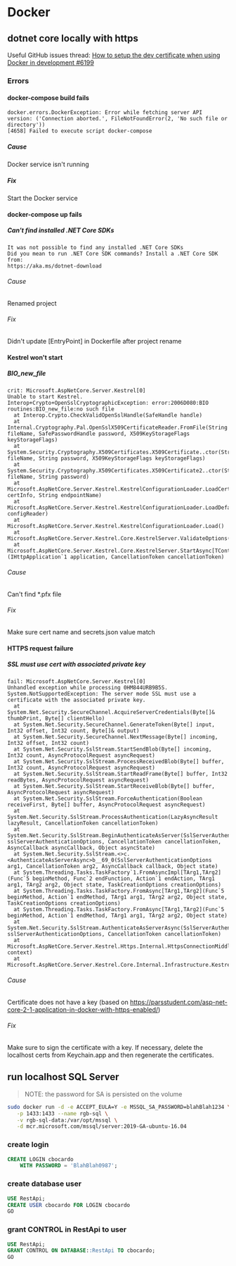 # Docker

## dotnet core locally with https

Useful GitHub issues thread: [How to setup the dev certificate when using Docker in development #6199](https://github.com/dotnet/AspNetCore.Docs/issues/6199)

### Errors

#### docker-compose build fails

```text
docker.errors.DockerException: Error while fetching server API version: ('Connection aborted.', FileNotFoundError(2, 'No such file or directory'))
[4658] Failed to execute script docker-compose
```

##### Cause

Docker service isn't running

##### Fix

Start the Docker service

#### docker-compose up fails

##### Can't find installed .NET Core SDKs

```text
It was not possible to find any installed .NET Core SDKs
Did you mean to run .NET Core SDK commands? Install a .NET Core SDK from:
https://aka.ms/dotnet-download
```

###### Cause

Renamed project

###### Fix

Didn't update [EntryPoint] in Dockerfile after project rename

#### Kestrel won't start

##### BIO_new_file

```text
crit: Microsoft.AspNetCore.Server.Kestrel[0]
Unable to start Kestrel.
Interop+Crypto+OpenSslCryptographicException: error:2006D080:BIO routines:BIO_new_file:no such file
  at Interop.Crypto.CheckValidOpenSslHandle(SafeHandle handle)
  at Internal.Cryptography.Pal.OpenSslX509CertificateReader.FromFile(String fileName, SafePasswordHandle password, X509KeyStorageFlags keyStorageFlags)
  at System.Security.Cryptography.X509Certificates.X509Certificate..ctor(String fileName, String password, X509KeyStorageFlags keyStorageFlags)
  at System.Security.Cryptography.X509Certificates.X509Certificate2..ctor(String fileName, String password)
  at Microsoft.AspNetCore.Server.Kestrel.KestrelConfigurationLoader.LoadCertificate(CertificateConfig certInfo, String endpointName)
  at Microsoft.AspNetCore.Server.Kestrel.KestrelConfigurationLoader.LoadDefaultCert(ConfigurationReader configReader)
  at Microsoft.AspNetCore.Server.Kestrel.KestrelConfigurationLoader.Load()
  at Microsoft.AspNetCore.Server.Kestrel.Core.KestrelServer.ValidateOptions()
  at Microsoft.AspNetCore.Server.Kestrel.Core.KestrelServer.StartAsync[TContext](IHttpApplication`1 application, CancellationToken cancellationToken)
```

###### Cause

Can't find \*.pfx file

###### Fix

Make sure cert name and secrets.json value match

#### HTTPS request failure

##### SSL must use cert with associated private key

```text
fail: Microsoft.AspNetCore.Server.Kestrel[0]
Unhandled exception while processing 0HM844URB9B5S.
System.NotSupportedException: The server mode SSL must use a certificate with the associated private key.
  at System.Net.Security.SecureChannel.AcquireServerCredentials(Byte[]& thumbPrint, Byte[] clientHello)
  at System.Net.Security.SecureChannel.GenerateToken(Byte[] input, Int32 offset, Int32 count, Byte[]& output)
  at System.Net.Security.SecureChannel.NextMessage(Byte[] incoming, Int32 offset, Int32 count)
  at System.Net.Security.SslStream.StartSendBlob(Byte[] incoming, Int32 count, AsyncProtocolRequest asyncRequest)
  at System.Net.Security.SslStream.ProcessReceivedBlob(Byte[] buffer, Int32 count, AsyncProtocolRequest asyncRequest)
  at System.Net.Security.SslStream.StartReadFrame(Byte[] buffer, Int32 readBytes, AsyncProtocolRequest asyncRequest)
  at System.Net.Security.SslStream.StartReceiveBlob(Byte[] buffer, AsyncProtocolRequest asyncRequest)
  at System.Net.Security.SslStream.ForceAuthentication(Boolean receiveFirst, Byte[] buffer, AsyncProtocolRequest asyncRequest)
  at System.Net.Security.SslStream.ProcessAuthentication(LazyAsyncResult lazyResult, CancellationToken cancellationToken)
  at System.Net.Security.SslStream.BeginAuthenticateAsServer(SslServerAuthenticationOptions sslServerAuthenticationOptions, CancellationToken cancellationToken, AsyncCallback asyncCallback, Object asyncState)
  at System.Net.Security.SslStream.<>c.<AuthenticateAsServerAsync>b__69_0(SslServerAuthenticationOptions arg1, CancellationToken arg2, AsyncCallback callback, Object state)
  at System.Threading.Tasks.TaskFactory`1.FromAsyncImpl[TArg1,TArg2](Func`5 beginMethod, Func`2 endFunction, Action`1 endAction, TArg1 arg1, TArg2 arg2, Object state, TaskCreationOptions creationOptions)
  at System.Threading.Tasks.TaskFactory.FromAsync[TArg1,TArg2](Func`5 beginMethod, Action`1 endMethod, TArg1 arg1, TArg2 arg2, Object state, TaskCreationOptions creationOptions)
  at System.Threading.Tasks.TaskFactory.FromAsync[TArg1,TArg2](Func`5 beginMethod, Action`1 endMethod, TArg1 arg1, TArg2 arg2, Object state)
  at System.Net.Security.SslStream.AuthenticateAsServerAsync(SslServerAuthenticationOptions sslServerAuthenticationOptions, CancellationToken cancellationToken)
  at Microsoft.AspNetCore.Server.Kestrel.Https.Internal.HttpsConnectionMiddleware.InnerOnConnectionAsync(ConnectionContext context)
  at Microsoft.AspNetCore.Server.Kestrel.Core.Internal.Infrastructure.KestrelConnection.ExecuteAsync()
```

###### Cause

Certificate does not have a key (based on https://parsstudent.com/asp-net-core-2-1-application-in-docker-with-https-enabled/)

###### Fix

Make sure to sign the certificate with a key. If necessary, delete the localhost certs from Keychain.app and then regenerate the certificates.

## run localhost SQL Server

> NOTE: the password for SA is persisted on the volume

```bash
sudo docker run -d -e ACCEPT_EULA=Y -e MSSQL_SA_PASSWORD=blahBlah1234 \
   -p 1433:1433 --name rgb-sql \
   -v rgb-sql-data:/var/opt/mssql \
   -d mcr.microsoft.com/mssql/server:2019-GA-ubuntu-16.04
```

### create login

```sql
CREATE LOGIN cbocardo
    WITH PASSWORD = 'BlahBlah0987';
```

### create database user

```sql
USE RestApi;
CREATE USER cbocardo FOR LOGIN cbocardo
GO
```

### grant CONTROL in RestApi to user

```sql
USE RestApi;
GRANT CONTROL ON DATABASE::RestApi TO cbocardo;
GO
```
